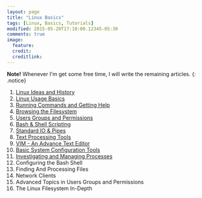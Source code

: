 ```yaml
---
layout: page
title: "Linux Basics"
tags: [Linux, Basics, Tutorials]
modified: 2015-05-20T17:10:00.12345-05:30
comments: true
image:
  feature:
  credit:
  creditlink:
---
```



**Note!** Whenever I'm get some free time, I will write the remaining articles.
{: .notice}

1. <a href="/linux/basics/linux-ideas-and-history/"> Linux Ideas and History </a>
2. <a href="/linux/basics/linux-usage-basics/"> Linux Usage Basics </a>
3. <a href="/linux/basics/running-commands-and-getting-help"> Running Commands and Getting Help</a>
4. <a href="/linux/basics/browsing-the-filesystem/"> Browsing the Filesystem </a>
5. <a href="/linux/basics/users-groups-and-permissions/"> Users Groups and Permissions </a>
6. <a href="/linux/basics/bash-and-shell-scripting/"> Bash & Shell Scripting </a>
7. <a href="/linux/basics/standard-io-and-pipes/"> Standard IO & Pipes </a>
8. <a href="/linux/basics/text-processing-tools"> Text Processing Tools </a>
9. <a href="/linux/basics/vim-an-advance-text-editor/"> VIM - An Advance Text Editor </a>
10. <a href="/linux/basics/basic-system-configuration-tools/"> Basic System Configuration Tools </a>
11. <a href="/linux/basics/investigating-and-managing-processes/"> Investigating and Managing Processes </a>
12. Configuring the Bash Shell
13. Finding And Processing Files
14. Network Clients
15. Advanced Topics in Users Groups and Permissions
16. The Linux Filesystem In-Depth
